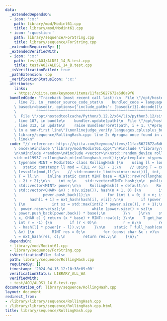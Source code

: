 ```yaml
---
data:
  _extendedDependsOn:
  - icon: ':x:'
    path: library/mod/Modint61.cpp
    title: library/mod/Modint61.cpp
  - icon: ':question:'
    path: library/sequence/ForString.cpp
    title: library/sequence/ForString.cpp
  _extendedRequiredBy: []
  _extendedVerifiedWith:
  - icon: ':x:'
    path: test/AOJ/ALDS1_14_B.test.cpp
    title: test/AOJ/ALDS1_14_B.test.cpp
  _isVerificationFailed: true
  _pathExtension: cpp
  _verificationStatusIcon: ':x:'
  attributes:
    links:
    - https://qiita.com/keymoon/items/11fac5627672a6d6a9f6
  bundledCode: "Traceback (most recent call last):\n  File \"/opt/hostedtoolcache/Python/3.12.2/x64/lib/python3.12/site-packages/onlinejudge_verify/documentation/build.py\"\
    , line 71, in _render_source_code_stat\n    bundled_code = language.bundle(stat.path,\
    \ basedir=basedir, options={'include_paths': [basedir]}).decode()\n          \
    \         ^^^^^^^^^^^^^^^^^^^^^^^^^^^^^^^^^^^^^^^^^^^^^^^^^^^^^^^^^^^^^^^^^^^^^^^^^^^^^^^^^\n\
    \  File \"/opt/hostedtoolcache/Python/3.12.2/x64/lib/python3.12/site-packages/onlinejudge_verify/languages/cplusplus.py\"\
    , line 187, in bundle\n    bundler.update(path)\n  File \"/opt/hostedtoolcache/Python/3.12.2/x64/lib/python3.12/site-packages/onlinejudge_verify/languages/cplusplus_bundle.py\"\
    , line 312, in update\n    raise BundleErrorAt(path, i + 1, \"#pragma once found\
    \ in a non-first line\")\nonlinejudge_verify.languages.cplusplus_bundle.BundleErrorAt:\
    \ library/sequence/RollingHash.cpp: line 2: #pragma once found in a non-first\
    \ line\n"
  code: "// reference: https://qiita.com/keymoon/items/11fac5627672a6d6a9f6\n#pragma\
    \ once\n#include \"library/mod/Modint61.cpp\"\n#include \"library/sequence/ForString.cpp\"\
    \n\n#include <random>\n#include <vector>\n\nstd::random_device rollonghash_rnd;\n\
    std::mt19937 rollonghash_mt(rollonghash_rnd());\n\ntemplate <typename CHAR = char,\
    \ typename MINT = Modint61> class RollingHash {\n    using ll = long long;\n \
    \   static constexpr ll mod = (1LL << 61) - 1;\n    // using T = conditional_t<\
    \ less<ll>(mod,ll(\n    // std::numeric_limits<int>::max())), int, ll>;\n    using\
    \ T = ll;\n    inline static const MINT base = MINT::raw(rollonghash_mt() % (mod\
    \ - 2) + 2);\n\n    int n;\n    std::vector<MINT> hash;\n\n  public:\n    static\
    \ std::vector<MINT> power;\n\n    RollingHash() = default;\n    RollingHash(const\
    \ std::vector<CHAR> &v) : n(v.size()), hash(n + 1, 0) {\n        if (!power.size())\n\
    \            power.push_back(1);\n        for (int i = 0; i < n; i++)\n      \
    \      hash[i + 1] = nxt_hash(hash[i], v[i]);\n\n        if (power.size() <= n)\
    \ {\n            int sz = std::max(int(2 * power.size()), n + 1);\n          \
    \  power.reserve(sz);\n            while (power.size() < sz)\n               \
    \ power.push_back(power.back() * base);\n        }\n    }\n\n    static MINT nxt_hash(MINT\
    \ x, CHAR c) { return (x * base) + MINT::raw(c); }\n\n    T get_hash(int l = 0,\
    \ int r = -1) {\n        if (r < 0)\n            r = n;\n        return (hash[r]\
    \ - hash[l] * power[r - l]).v;\n    }\n\n    static T full_hash(const std::vector<CHAR>\
    \ &v) {\n        MINT res = 0;\n        for (const char &c : v)\n            res\
    \ = nxt_hash(res, c);\n        return res.v;\n    }\n};"
  dependsOn:
  - library/mod/Modint61.cpp
  - library/sequence/ForString.cpp
  isVerificationFile: false
  path: library/sequence/RollingHash.cpp
  requiredBy: []
  timestamp: '2024-04-15 12:10:38+09:00'
  verificationStatus: LIBRARY_ALL_WA
  verifiedWith:
  - test/AOJ/ALDS1_14_B.test.cpp
documentation_of: library/sequence/RollingHash.cpp
layout: document
redirect_from:
- /library/library/sequence/RollingHash.cpp
- /library/library/sequence/RollingHash.cpp.html
title: library/sequence/RollingHash.cpp
---
```

